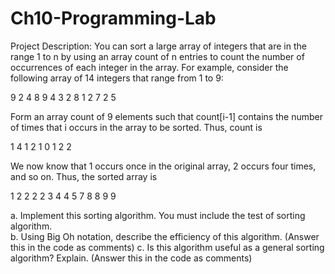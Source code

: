 # Ch10-Programming-Lab
Project Description:
You can sort a large array of integers that are in the range 1 to n by using an array count of n entries to count the number of occurrences of each integer in the array. For example, consider the following array of 14 integers that range from 1 to 9: 

9 2 4 8 9 4 3 2 8 1 2 7 2 5  

Form an array count of 9 elements such that count[i-1] contains the number of times that i occurs in the array to be sorted. Thus, count is  

1 4 1 2 1 0 1 2 2  

We now know that 1 occurs once in the original array, 2 occurs four times, and so on. Thus, the sorted array is  

1 2 2 2 2 3 4 4 5 7 8 8 9 9  

a. Implement this sorting algorithm. You must include the test of sorting algorithm.   
b. Using Big Oh notation, describe the efficiency of this algorithm. (Answer this in the code as comments) 
c. Is this algorithm useful as a general sorting algorithm? Explain. (Answer this in the code as comments)

